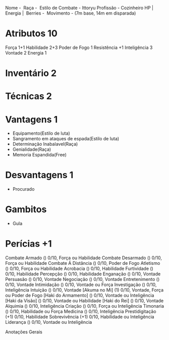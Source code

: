 Nome - 
Raça - 
Estilo de Combate - Ittoryu
Profissão - Cozinheiro
HP | 
Energia | 
Berries - 
Movimento - (7m base, 14m em disparada)

# Atributos 10
Força 1+1
Habilidade 2+3
Poder de Fogo 1
Resistência +1
Inteligência 3
Vontade 2
Energia 1

# Inventário 2

# Técnicas 2
  
# Vantagens 1
- Equipamento(Estilo de luta)
- Sangramento em ataques de espada(Estilo de luta)
- Determinação Inabalavel(Raça)
- Genialidade(Raça)
- Memoria Espandida(Free)

# Desvantagens 1
 - Procurado

# Gambitos
- Gula

# Perícias +1
Combate Armado () 0/10, Força ou Habilidade
Combate Desarmado () 0/10, Força ou Habilidade
Combate Á Distância () 0/10, Poder de Fogo
Atletismo () 0/10, Força ou Habilidade
Acrobacia () 0/10, Habilidade
Furtividade () 0/10, Habilidade
Percepção () 0/10, Habilidade
Enganação () 0/10, Vontade
Persuasão () 0/10, Vontade
Negociação () 0/10, Vontade
Entretenimento () 0/10, Vontade
Intimidação () 0/10, Vontade ou Força
Investigação () 0/10, Inteligência
Intuição () 0/10, Vontade
[Akuma no Mi] (1) 0/10, Vontade, Força ou Poder de Fogo
[Haki do Armamento] () 0/10, Vontade ou Inteligência
[Haki da Visão] () 0/10, Vontade ou Habilidade
[Haki do Rei] () 0/10, Vontade
Alquimia () 0/10, Inteligência
Criação () 0/10, Força ou Inteligência
Timonaria () 0/10, Habilidade ou Força
Medicina () 0/10, Inteligência
Prestidigitação (+1) 0/10, Habilidade
Sobrevivência (+1) 0/10, Habilidade ou Inteligência
Liderança () 0/10, Vontade ou Inteligência

Anotações Gerais